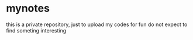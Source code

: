 # mynotes

this is a private repository, just to upload my codes for fun
do not expect to find someting interesting 
